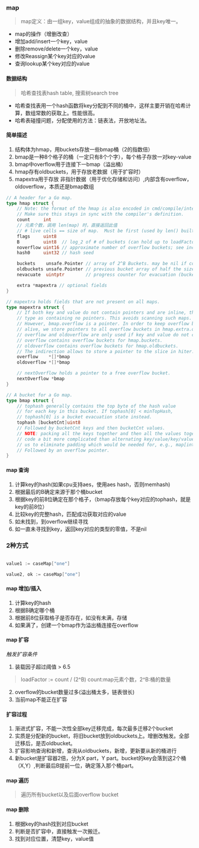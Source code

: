 ### map
> map定义：由一组key，value组成的抽象的数据结构，并且key唯一。

+ map的操作（增删改查）
+ 增加add/insert一个key，value
+ 删除remove/delete一个key，value
+ 修改Reassign某个key对应的value
+ 查询lookup某个key对应的value

#### 数据结构
> 哈希查找表hash table, 搜索树search tree

+ 哈希查找表用一个hash函数将key分配到不同的桶中，这样主要开销在哈希计算，数组常数的获取上。性能很高。
+ 哈希表碰撞问题，分配使用的方法：链表法，开放地址法。

#### 简单描述
1. 结构体为hmap，用buckets存放一些bmap桶（2的指数倍）
2. bmap是一种8个格子的桶（一定只有8个个字），每个格子存放一对key-value
3. bmap中overflow用于连接下一bmap（溢出桶）
4. hmap存有oldbuckets，用于存放老数据（用于扩容时）
5. mapextra用于存放 非指针数据（用于优化存储和访问）,内部含有overflow，oldoverflow，本质还是bmap数组

```go
// A header for a Go map.
type hmap struct {
	// Note: the format of the hmap is also encoded in cmd/compile/internal/gc/reflect.go.
	// Make sure this stays in sync with the compiler's definition.
    count     int 
    // 元素个数，调用 len(map) 时，直接返回此值
    // # live cells == size of map.  Must be first (used by len() builtin)
	flags     uint8
	B         uint8  // log_2 of # of buckets (can hold up to loadFactor * 2^B items)
	noverflow uint16 // approximate number of overflow buckets; see incrnoverflow for details
	hash0     uint32 // hash seed

	buckets    unsafe.Pointer // array of 2^B Buckets. may be nil if count==0.
	oldbuckets unsafe.Pointer // previous bucket array of half the size, non-nil only when growing
	nevacuate  uintptr        // progress counter for evacuation (buckets less than this have been evacuated)

	extra *mapextra // optional fields
}

// mapextra holds fields that are not present on all maps.
type mapextra struct {
	// If both key and value do not contain pointers and are inline, then we mark bucket
	// type as containing no pointers. This avoids scanning such maps.
	// However, bmap.overflow is a pointer. In order to keep overflow buckets
	// alive, we store pointers to all overflow buckets in hmap.extra.overflow and hmap.extra.oldoverflow.
	// overflow and oldoverflow are only used if key and value do not contain pointers.
	// overflow contains overflow buckets for hmap.buckets.
	// oldoverflow contains overflow buckets for hmap.oldbuckets.
	// The indirection allows to store a pointer to the slice in hiter.
	overflow    *[]*bmap
	oldoverflow *[]*bmap

	// nextOverflow holds a pointer to a free overflow bucket.
	nextOverflow *bmap
}

// A bucket for a Go map.
type bmap struct {
	// tophash generally contains the top byte of the hash value
	// for each key in this bucket. If tophash[0] < minTopHash,
	// tophash[0] is a bucket evacuation state instead.
	tophash [bucketCnt]uint8
	// Followed by bucketCnt keys and then bucketCnt values.
	// NOTE: packing all the keys together and then all the values together makes the
	// code a bit more complicated than alternating key/value/key/value/... but it allows
	// us to eliminate padding which would be needed for, e.g., map[int64]int8.
	// Followed by an overflow pointer.
}
```

#### map 查询
1. 计算key的hash(如果cpu支持aes，使用aes hash，否则memhash)
2. 根据最后的B确定来源于那个桶bucket
3. 根据key的前8位确定在那个格子，（bmap存放每个key对应的tophash，就是key的前8位）
4. 比较key的完整hash，匹配成功获取对应的value
5. 如未找到，到overflow继续寻找
6. 如一直未寻找到key，返回key对应的类型的零值，不是nil

### 2种方式
```go

value1 := caseMap["one"]

value2, ok := caseMap["one"]

```

#### map 增加/插入
1. 计算key的hash
2. 根据B确定哪个桶
3. 根据前8位获取格子是否存在，如没有未满，存储
4. 如果满了，创建一个bmap作为溢出桶连接在overflow

#### map 扩容
*触发扩容条件*
1. 装载因子超过阈值 > 6.5
> loadFactor := count / (2^B) count:map元素个数，2^B:桶的数量
2. overflow的bucket数量过多(溢出桶太多，链表很长)
3. 当前map不能正在扩容

#### 扩容过程
1. 渐进式扩容，不能一次性全部key迁移完成，每次最多迁移2个bucket
2. 实质是分配新的bucket，将旧bucket放到oldbuckets上。增删改触发。全部迁移后，是否oldbucket。
3. 扩容影响查询和新增，查询从oldbuckets，新增，更新要从新的桶进行
4. 新bucket是扩容器2倍，分为X part，Y part。bucket的key会落到这2个桶（X,Y）,判断最后B提前一位，确定落入那个桶part。

#### map 遍历
> 遍历所有bucket以及后面overflow bucket

#### map 删除
1. 根据key的hash找到对应bucket
2. 判断是否扩容中，直接触发一次搬迁。
3. 找到对应位置，清楚key，value值


